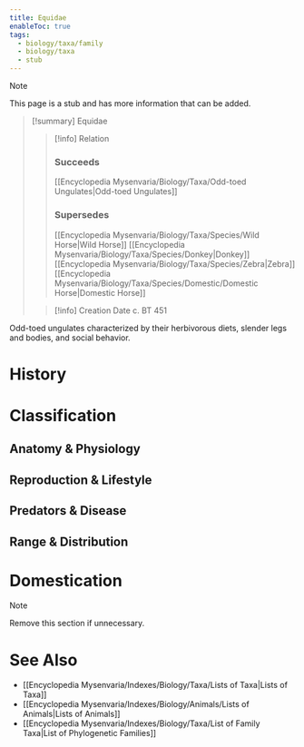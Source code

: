 ```yaml
---
title: Equidae
enableToc: true
tags:
  - biology/taxa/family
  - biology/taxa
  - stub
---
```


> [!note]
> This page is a stub and has more information that can be added.

> [!summary] Equidae
> > [!info] Relation
> > ### Succeeds
> > [[Encyclopedia Mysenvaria/Biology/Taxa/Odd-toed Ungulates|Odd-toed Ungulates]]
> > ### Supersedes
> > [[Encyclopedia Mysenvaria/Biology/Taxa/Species/Wild Horse|Wild Horse]]
> > [[Encyclopedia Mysenvaria/Biology/Taxa/Species/Donkey|Donkey]]
> > [[Encyclopedia Mysenvaria/Biology/Taxa/Species/Zebra|Zebra]]
> > [[Encyclopedia Mysenvaria/Biology/Taxa/Species/Domestic/Domestic Horse|Domestic Horse]]
>
> > [!info] Creation Date
> > c. BT 451

Odd-toed ungulates characterized by their herbivorous diets, slender legs and bodies, and social behavior.
# History

# Classification
## Anatomy & Physiology

## Reproduction & Lifestyle

## Predators & Disease

## Range & Distribution

# Domestication

> [!note]
> Remove this section if unnecessary.
# See Also
- [[Encyclopedia Mysenvaria/Indexes/Biology/Taxa/Lists of Taxa|Lists of Taxa]]
- [[Encyclopedia Mysenvaria/Indexes/Biology/Animals/Lists of Animals|Lists of Animals]]
- [[Encyclopedia Mysenvaria/Indexes/Biology/Taxa/List of Family Taxa|List of Phylogenetic Families]]